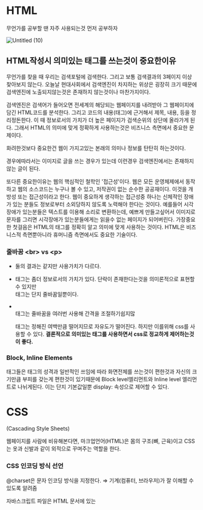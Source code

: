 # HTML

무언가를 공부할 땐 자주 사용되는것 먼저 공부하자

![Untitled (10)](https://user-images.githubusercontent.com/64571546/104970331-6d14b080-5a2e-11eb-9766-64ec6d257190.png)


## HTML작성시 의미있는 태그를 쓰는것이 중요한이유

무언가를 찾을 때 우리는 검색포털에 검색한다. 그리고 보통 검색결과의 3페이지 이상 찾아보지 않는다. 오늘날 현대사회에서 검색엔진이 차지하는 위상은 굉장히 크기 때문에 검색엔진에 노출되지않는것은 존재하지 않는것이나 마찬가지이다.

검색엔진은 검색어가 들어오면 전세계의 해당되는 웹페이지를 내려받아 그 웹페이지에 담긴 HTML코드를 분석한다.  그리고 코드의 내용(태그)에 근거해서 제목, 내용, 등을  정리정돈한다. 이 때 정보로서의 가치가 더 높은 페이지가 검색순위의 상단에 올라가게 된다. 그래서 HTML의 의미에 맞게 정확하게 사용하는것은 비즈니스 측면에서 중요한 문제이다.

화려한것보다 중요한건 웹이 가지고있는 본래의 의미나 정보를 탄탄히 하는것이다. 

경우에따라서는 이미지로 글을 쓰는 경우가 있는데 이런경우 검색엔진에서는 존재하지 않는 글이 된다. 

또다른 중요한이유는 웹의 핵심적인 철학인 '접근성'이다. 웹은 모든 운영체제에서 동작하고 웹의 소스코드는 누구나 볼 수 있고, 저작권이 없는 순수한 공공재이다. 이것을 개방성 또는 접근성이라고 한다. 웹이 중요하게 생각하는 접근성중 하나는 신체적인 장애가 있는 분들도 정보로부터 소외당하지 않도록 노력해야 한다는 것이다. 예를들어 시각장애가 있는분들은 텍스트를 이용해 소리로 변환하는데, 예쁘게 만들고싶어서 이미지로 문자를 그리면 시각장애가 있는분들에게는 읽을수 없는 페이지가 되어버린다.  가장중요한 첫걸음은 HTML의 태그를 정확히 알고 의미에 맞게 사용하는 것이다. HTML은 비즈니스적 측면뿐아니라 휴머니즘 측면에서도 중요한 기술이다.

### **줄바꿈 &lt;br&gt; vs &lt;p&gt;**

- 둘의 결과는 같지만 사용가치가 다르다.
- <p>태그는 좀더 정보로서의 가치가 있다. 단락이 존재한다는것을 의미론적으로 표현할 수 있지만 <br>태그는 단지 줄바꿈일뿐이다.
- <br> 태그는 줄바꿈을 여러번 사용해 간격을 조절하기쉽지많 <p>태그는 정해진 여백만큼 떨어지므로 자유도가 떨어진다. 하지만 이를위해 css를 사용할 수 있다. **결론적으로 의미있는 태그를 사용하면서 css로 정교하게 제어하는것이 좋다.**

### Block, Inline Elements

태그들은 태그의 성격과 일반적인 쓰임에 따라 화면전체를 쓰는것이 편한것과 자신의 크기만큼 부피를 갖는게 편한것이 있기때문에 Block level엘리먼트와 Inline level 엘리먼트로 나뉘게된다. 이는 단지 기본값일뿐 display: 속성으로 제어할 수 있다.



# CSS

(Cascading Style Sheets)

웹페이지를 사람에 비유해본다면, 마크업언어(HTML)은 몸의 구조(뼈, 근육)이고 CSS는 옷과 신발과 같이 외적으로 꾸며주는 역할을 한다.

### CSS 인코딩 방식 선언

@charset은 문자 인코딩 방식을 지정한다. ⇒ 기계(컴퓨터, 브라우저)가 잘 이해할 수 있도록 알려줌

자바스크립트 파일은 HTML 문서에 있는 <script>태그에 속성을 적지만, CSS파일은 외부 파일에 직접 적는다.

```jsx
@charset "utf-8";
```

### 외부 스타일 시트로 작업

- html에는 html코드만 추가하고 css코드는 외부 스타일 시트로 작업한다.
- link 태그로 html문서와 css문서를 연결함으로써 재사용성이 높아졌다.

```jsx
// <link>를 통한 외부 스타일 시트 사용
<head>
	<link rel="stylesheet" href="./main.css">
</head>
```

### css영향력

태그선택자 < 클래스선택자 < ID선택자(중복이라면 제일마지막에오는 선택자)

### id또는 태그 선택자가 아닌 class 선택자 사용

- id선택자는 유니크하기때문에 중복으로 사용할 수 없다.
- div, span과 같은 태그 선택자를 사용하면 한 태그에는 한 스타일밖에 줄 수 없다.
- class는 중복으로 사용할 수 있다.

### 반응형CSS - 미디어쿼리

@media(min-width: 800px){} 

화면의 크기가 800보다 크다는것은 화면크기의 최소값이 800px이라는 것과 같다.

출처: 생활코딩

# **레이아웃: 화면을 나누는 방법**

## **HTML 구성**

기본적으로 콘텐츠의 흐름은 좌에서 우로, 위에서 아래로 흐른다. 먼저 수직으로 분할하고, 수직으로 분할된 div에서 height 속성을 이용해 수평 분할을 한다.

![Untitled](https://user-images.githubusercontent.com/64571546/105645021-6aa5d100-5edc-11eb-820e-7c853a815e3b.png)


![Untitled (1)](https://user-images.githubusercontent.com/64571546/105645026-7396a280-5edc-11eb-9e80-23564634002b.png)


```jsx
<div id="container">
	<div class="col w10">
		<div class="icon">아이콘 1</div>
		<div class="icon">아이콘 2</div>
		<div class="icon">아이콘 3</div>
	</div>
	<div class="col w20">
		<div class="row h40">영역1</div>
		<div class="row h40">영역2</div>
		<div class="row h20">영역3</div>
	</div><div class="col w70">
		<div class="row h80">영역4</div>
		<div class="row h20">영역5</div>
	</div>
</div>
```

```
.w70 { width: 70%; }
.h40 { height: 40%; }
```

위와 같이 클래스 이름과 구현을 1:1로 일치시키는 CSS 작성 기법을 [Atomic CSS 방법론](https://www.sitepoint.com/css-architecture-block-element-modifier-bem-atomic-css/)🔗 이라고 한다.

## **레이아웃 리셋**

HTML의 문서가 갖는 기본 스타일이 레이아웃을 잡는 데 방해가 될 수 있다. 

- 박스의 시작을 정확히 (0,0)의 위치에서 시작하고 싶은데, `<body>` 태그가 기본적으로 약간의 여백을 갖고 있습니다.
- width, height 계산이 여백을 포함하지 않아서 계산하기 힘듭니다. ( `box-sizing` )
- 브라우저마다 여백이나 글꼴이 조금씩 다르다.

 위에 언급한 문제를 해결할 몇 줄의 코드를 적용시키기만 하면 된다.

```
* {
  box-sizing: border-box;
}

body {
  margin: 0;
  padding: 0;
}
```

## **Flexbox로 레이아웃 잡기**

flexbox 레이아웃은, 말 그대로 박스를 유연하게 늘리고 줄이는 방법을 토대로 레이아웃을 잡는 방법이다. 

### **Flex 코드 분석하기**

flex는 부모 박스에 `display: flex`를 적용해줌으로, 자식 박스의 방향과 크기를 결정한다.
기본적으로, flex가 적용된 부모 박스의 자식 박스는 왼쪽으로 차례대로 붙게 됩니다.

```jsx
<div id="outer">
	<div class="box">box1</div>
	<div class="box">box2</div>
	<div class="box">box3</div>
</div>
```

```
#outer {
  display: flex;
  border: 1px dotted red;
  padding: 10px;
}

.box {
  border: 1px solid green;
  padding: 10px;
}

```

![Untitled (2)](https://user-images.githubusercontent.com/64571546/105645037-84dfaf00-5edc-11eb-98b7-ee96829a4f8a.png)


[codepen에서 보기](https://codepen.io/igotoweb/pen/ZEORQXL)

### **방향 (flex-direction)**

기본적으로 flexbox는 박스가 수직으로 분할되지만, 수평으로도 분할할 수 있다. 

- row (기본값)
- column

### **Must know concepts: grow(팽창 지수), shrink(수축 지수), basis(기본 크기)**

자식 박스에 어떠한 속성도 주지 않으면, 그저 오른쪽으로 컨텐츠 크기만큼 배치됩니다. 이 때의 자식 박스의 flex 속성 기본값은 다음과 같습니다.
(flex 속성은 부모에 적용하는 것이 아닌, 자식 박스에 적용한다.)

```
flex: 0 1 auto;
```

Flexbox는 **기본 크기를 바탕으로 필요에 따라 늘릴 수 있다** 라는 컨셉이다.

flex 속성은 자식 박스를 어떤 식으로 늘릴지를 결정한다. 각각의 값이 의미하는 것은 다음과 같습니다.

```jsx
flex-grow: 0;
flex-shrink: 1;
flex-basis: auto;
```

```jsx
flex: <grow> <shrink> <basis>
```

grow, shrink는 단위가 없고, 비례하는 값이다. 박스를 여러개로 나누었을 때, 각 자식 박스가 갖는 grow값의 총 합이 n이라고 한다면. 이 때의 1은 1/n의 크기를 의미한다, 2는 2/n의 크기를 의미한다.

## — Test —

```jsx
<div id="outer">
	<div class="box target">.box.target</div>
	<div class="box">.box</div>
	<div class="box">.box</div>
</div>
```

### **grow: 이 박스는 얼마나 늘어날 수 있나요?**

grow를 1로 바꿔본다. 해당 박스는 가로의 남은 영역 전부만큼 늘어난다. (총 grow값의 합은 1+0+0이므로, .target은 1/1 = 100%이여야 하지만, .box 안에 이미 콘텐츠가 존재하므로 콘텐츠가 담긴 크기는 보장합니다)

```
.target {
  flex: 1 1 auto;
}
```

![Untitled (3)](https://user-images.githubusercontent.com/64571546/105645049-8b6e2680-5edc-11eb-99b7-d8c9f4ec3f67.png)


[codepen에서 보기](https://codepen.io/igotoweb/pen/pobKgdb)

box 클래스의 flex 속성에 grow를 1로 주면, 모든 박스가 늘어나려고(grow) 하므로, 결과적으로 동일한 비율로 박스가 늘어나게 된다. (총 grow 값 1+1+1, 각 박스는 1/3씩 크기를 가짐)

```
.box {
  flex: 1 1 auto;
}
```

![Untitled (4)](https://user-images.githubusercontent.com/64571546/105645053-93c66180-5edc-11eb-9276-321ecfa69805.png)


[codepen에서 보기](https://codepen.io/igotoweb/pen/mdEKVqo)

**grow 값은 비율을 의미한다.**

```
.box {
  flex: 1 1 auto;
}

.target {
  flex: 2 1 auto; /* 자식 박스가 총 세개인데, target만 2의 비율을 가지므로, 결과적으로 가로의 50%를 차지하게 됨 */
}
```

- .target의 grow 속성이 2, .box의 grow 속성이 1일 경우, `2+1+1`로 박스가 만들어지므로, 속성 1은 1/4의 크기를 가짐

![Untitled (5)](https://user-images.githubusercontent.com/64571546/105645058-9a54d900-5edc-11eb-88b2-3f8f77125924.png)


[codepen에서 보기](https://codepen.io/igotoweb/pen/PozaZeM)

### **shrink: 이 박스는 얼마나 줄어들 수 있나요?**

shrink는 grow와 반대로, 차지하는 비율만큼 박스 크기가 작아지게 만든다. shrink는 width나 basis에 따른 비율이어서 실제 크기를 예측하기 어렵다.  그래서 비율로 레이아웃을 지정할 경우 grow를 주로 사용합니다.  shrink는 기본값인 1로 두어도 무방하다.

### **basis: 이 박스의 기본 크기는 몇인가요?**

박스가 grow나 shrink에 의해 늘어나거나 줄어들기 전 갖게 되는 기본 크기를 의미한다. 

grow가 0일 때, basis 크기를 지정하면 그 크기는 보장된다.

```jsx
<div id="outer">
	<div class="left">메뉴</div>
	<div class="right">본문</div>
</div>
```

```
.left {
  flex: 0 1 100px; /* grow를 0으로 설정해줘야 100px 이상으로 늘어나지 않습니다. */
}

.right {
  flex: 1 1 auto; /* 우측 박스는 grow를 1로 설정해 나머지 공간을 채워줍시다 */
}
```

![Untitled (6)](https://user-images.githubusercontent.com/64571546/105645061-a0e35080-5edc-11eb-8a52-b89baf843cb6.png)


[codepen에서 보기](https://codepen.io/igotoweb/pen/qBNKbMy)

- `width`와 `flex-basis`를 동시에 적용하면, `flex-basis`가 우선된다.
- 안쪽 박스의 콘텐츠가 넘칠 경우, `width`가 정확한 크기를 보장하지 않는다.
- 안쪽 박스의 콘텐츠가 넘치는 경우를 대비해, `width` 대신 `max-width`를 쓸 수 있다. (`flex-basis`를 사용하지 않을 경우)

### **컨텐츠 수평 정렬 (justify-content)**

바깥 박스에 justify-content 속성을 이용하면, 안쪽 박스의 수평 정렬을 지정할 수 있다.

- flex-start
- flex-end
- center
- space-between

### **컨텐츠 수직 정렬 (align-items)**

바깥 박스에 align-items 속성을 이용하면, 안쪽 박스의 수직 정렬을 지정할 수 있습니다.

- flex-start
- flex-end
- center
- stretch

 # Font

## **색상**

글자 색상으로는 `color` 속성을 사용한다. 값으로는 HEX (16진수로 RGB; Red Green Blue가 표현된 값) 또는 주요 색상 이름을 사용할 수 있습니다.

```
.box {
  color: #155724; /* 글자 색상 */
  background-color: #d4edda; /* 배경 색상 */
  border-color: #c3e6cb; /* 테두리 색상 */
}
```

## **글꼴**

글꼴은 `font-family`를 사용합니다.

```
.emphasize {
  font-family: "SF Pro KR", "MalgunGothic", "Verdana";
}
```

글꼴 이름은 여러 글꼴을 쉼표로 구분하여 적을 수 있는데 이는 순서대로 fallback(표현하고 싶은 글꼴이 없을 시에 사용하는 대비책)을 위한 글꼴이다.

### 외부 **글꼴**

기본적으로, 상대방의 컴퓨터에 깔려있지 않은 글꼴은 아무리 아름다운 글꼴을 내가 적용한다 해도 상대방의 웹브라우저에 보이지 않는다. 이 문제를 해결한 것이 바로 [웹 폰트 기술](https://d2.naver.com/helloworld/4969726)이다. 표현하고 싶은 글꼴을 누구에게나 아름답게 표현될 수 있도록 웹에서 필요에 따라 다운로드 받게 하는 기술이다. 하지만 링크된 문서를 읽어보면 아시겠지만, 생각보다 간단하게 구현할 수 있는 부분은 아닙니다.

[Google Fonts](https://fonts.google.com/)라는 서비스는 다양한 웹 폰트를 쉽게 사용할 수 있게 도와준다. 한글 글꼴도 많이있고, embed 할 수 있는 코드도 쉽게 사용할 수 있어 많이 이용한다.

## **크기**

`font-size`를 이용한다

```
.title {
  font-size: 24px;
}
```

### **단위**

글꼴 크기에서 중요한 것은 다름아닌 **단위**다. 

두가지 종류의 단위, 절대 단위와 상대 단위가 있다.

- 절대 단위: px, pt 등
- 상대 단위: %, em, rem, ch, vw, vh 등
1. 절대적이고 확실한 크기로 정하고 싶을 때
    - `px`(픽셀)을 사용하면 된다. 다만, px은 접근성에 불리하다.  글꼴 크기가 고정되기 때문에, 작은 글씨를 보기 힘든 사용자가 브라우저 기본 글꼴 크기를 더 크게 설정 하더라도 이런 설정이 무시되는 단점이 있다. 결과적으로 개발자가 강조하려던 제목이 오히려 일반 텍스트보다 작게 보이는 결과를 초래할 수 있다. 또한 px은 모바일 기기와 같이 작은 화면이면서 고해상도인 경우에도 적합하지 않다. 기본적으로 고해상도에서는 1px이 모니터의 한 점보다 크게 업스케일(upscale)되기 때문에, 뚜렷하지 못한 형태로 출력될 수 있다. px은 화면 크기가 절대적인 경우에 (예를 들어 출력용) 유리합니다.
2. 보통의 경우
    - `rem`을 추천합니다. root의 글자 크기, 즉 브라우저의 기본 글자 크기가 1rem이며, 두배로 크게 하고 싶다면 2rem, 작게 하려면 0.8rem 등으로 조절해서 사용할 수 있습니다. 이는 사용자가 설정한 기본 글꼴 크기를 따르므로, 접근성에 유리합니다. (`em`은 부모 엘리먼트에 따라 상대적으로 크기가 변경되므로 계산이 어렵습니다. 이에 비해 `rem`은 root의 글자 크기에 따라서만 상대적으로 변합니다.)
3. 반응형 웹(responsive web)에서 기준점을 만들 때
    - 반응형 웹은 디바이스의 너비(width)에 따라 유동적인 레이아웃이 적용되는 웹사이트를 말합니다. 예를 들어, 데스크탑에서 볼 때, 스마트폰에서 세로 모드로 볼때, 가로 모드로 볼 때, 태블릿으로 볼 때가 각각 다를 수 있겠죠. 이 때에는 디바이스 크기 별로 CSS를 달리 적용해야 합니다. 이 때에, 디바이스 크기를 나누는 기준을 보통 `px`로 정합니다. 예를 들어 iPhone 12 Pro Max의 너비는 414px 입니다. 보통 450px 미만의 너비를 갖는 디바이스는 스마트폰 세로 모드로 생각해도 좋습니다. 크롬 브라우저에서는 자주 사용하는 디바이스의 너비(width)와 높이(height)별로 실제로 어떻게 보이는지 테스트해볼 수 있습니다.
4. 화면 너비 및 높이에 따른 상대적인 크기가 중요한 경우
    - 이 때에는 `vw`, `vh`를 사용하세요. 웹사이트의 보여지는 영역을 Viewport라고 하며, vw, vh는 viewport width 및 height를 의미합니다. 간혹 화면을 가득 채우며 딱 떨어지게 스크롤되는 사이트를 본 적이 있을겁니다. 이는 100vw, 100vh를 사용해 구현한 것입니다. (참고로 `<body>` 태그에서의 `%`는 HTML이 차지하는 모든 영역, 즉 지금은 보이지 않으나 스크롤했을 때 보이는 영역까지 포함했을 때에 비율입니다.)
        - [예시 사이트 1](https://www.tesla.com/)
        - [예시 사이트 2](https://www.krause.studio/#one)
        - [예시 사이트 3](https://redredefined.preciosacomponents.com/)

## **기타 스타일링**

다음은 알면 유용한 텍스트 꾸미기와 관련된 속성입니다. 어떻게 사용해야 하는지는 직접 w3school이나, mdn에서 검색해서 찾아보세요!

- 굵기: `font-weight`

구글 폰트에서 추가해서 embed 할 수 있다.

주로 400 / 700 이 쓰인다.

bolder lighter와 같은 비교단위는 지양한다.

보통 400 700 사용

- 밑줄, 가로줄: `text-decoration`

![Untitled (11)](https://user-images.githubusercontent.com/64571546/106673011-58224a80-65f4-11eb-9a77-532e46865938.png)

- 자간: `letter-spacing`

![Untitled (12)](https://user-images.githubusercontent.com/64571546/106673053-6708fd00-65f4-11eb-89be-99375f68b47e.png)

- 행간: `line-height`

![line-height](https://user-images.githubusercontent.com/64571546/106673071-6e300b00-65f4-11eb-9f7b-a93f45cfadf1.gif)

## **정렬**

가로로 정렬할 경우 `text-align`을 사용합니다.

세로로 정렬할 경우

 보통 `vertical-align`을 생각하기 쉽지만, 이는 부모 엘리먼트의 종류를 특정해야 한다. (부모 엘리먼트가 `display: table-cell` 일 경우에만 사용 가능) 

결국 세로 정렬이란 것은 둘러싸고 있는 박스의 높이가 글자 높이보다 큰 경우에 발생하는 것인데,  displaly : flex 속성을 준 뒤, 바깥 박스에 align-items 속성을 이용하면, 안쪽 박스의 수직 정렬을 지정할 수 있다.
